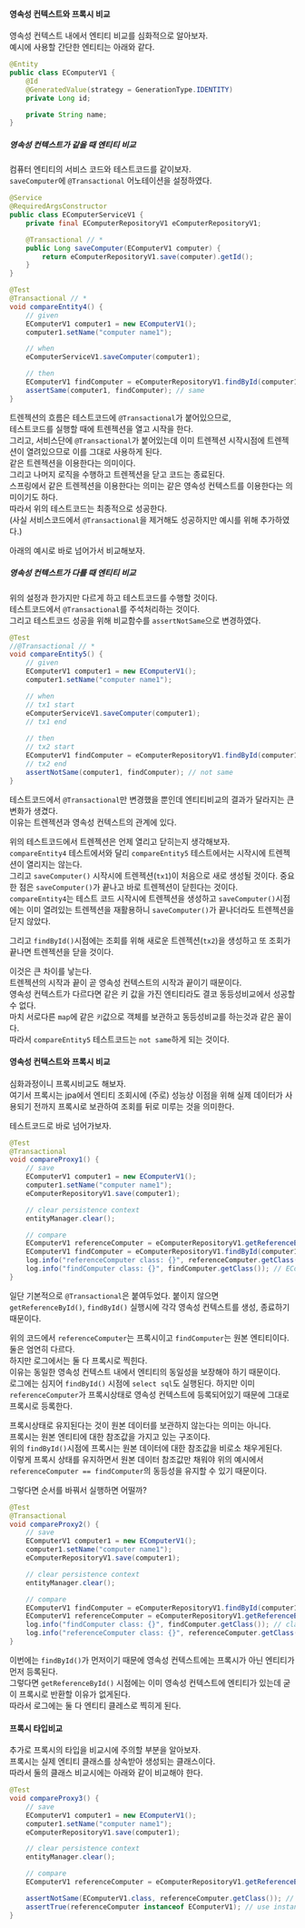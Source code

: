 #### 영속성 컨텍스트와 프록시 비교
영속성 컨텍스트 내에서 엔티티 비교를 심화적으로 알아보자.  
예시에 사용할 간단한 엔티티는 아래와 같다.

~~~java
@Entity
public class EComputerV1 {
    @Id
    @GeneratedValue(strategy = GenerationType.IDENTITY)
    private Long id;

    private String name;
}
~~~


##### 영속성 컨텍스트가 같을 때 엔티티 비교
컴퓨터 엔티티의 서비스 코드와 테스트코드를 같이보자.  
`saveComputer`에 `@Transactional` 어노테이션을 설정하였다.  

~~~java
@Service
@RequiredArgsConstructor
public class EComputerServiceV1 {
    private final EComputerRepositoryV1 eComputerRepositoryV1;

    @Transactional // *
    public Long saveComputer(EComputerV1 computer) {
        return eComputerRepositoryV1.save(computer).getId();
    }
}
~~~
~~~java
@Test
@Transactional // *
void compareEntity4() {
    // given
    EComputerV1 computer1 = new EComputerV1();
    computer1.setName("computer name1");

    // when
    eComputerServiceV1.saveComputer(computer1);

    // then
    EComputerV1 findComputer = eComputerRepositoryV1.findById(computer1.getId()).get();
    assertSame(computer1, findComputer); // same
}
~~~

트렌젝션의 흐름은 테스트코드에 `@Transactional`가 붙어있으므로,  
테스트코드를 실행할 때에 트렌젝션을 열고 시작을 한다.  
그리고, 서비스단에 `@Transactional`가 붙어있는데 이미 트렌젝션 시작시점에 트렌젝션이 열려있으므로 이를 그대로 사용하게 된다.  
같은 트렌젝션을 이용한다는 의미이다.  
그리고 나머지 로직을 수행하고 트렌젝션을 닫고 코드는 종료된다.  
스프링에서 같은 트렌젝션을 이용한다는 의미는 같은 영속성 컨텍스트를 이용한다는 의미이기도 하다.  
따라서 위의 테스트코드는 최종적으로 성공한다.  
(사실 서비스코드에서 `@Transactional`을 제거해도 성공하지만 예시를 위해 추가하였다.)  

아래의 예시로 바로 넘어가서 비교해보자.  

##### 영속성 컨텍스트가 다를 때 엔티티 비교  
위의 설정과 한가지만 다르게 하고 테스트코드를 수행할 것이다.  
테스트코드에서 `@Transactional`를 주석처리하는 것이다.  
그리고 테스트코드 성공을 위해 비교함수를 `assertNotSame`으로 변경하였다.  

~~~java
@Test
//@Transactional // *
void compareEntity5() {
    // given
    EComputerV1 computer1 = new EComputerV1();
    computer1.setName("computer name1");

    // when
    // tx1 start
    eComputerServiceV1.saveComputer(computer1);
    // tx1 end
        
    // then
    // tx2 start
    EComputerV1 findComputer = eComputerRepositoryV1.findById(computer1.getId()).get(); // tx2
    // tx2 end
    assertNotSame(computer1, findComputer); // not same
}
~~~

테스트코드에서 `@Transactional`만 변경했을 뿐인데 엔티티비교의 결과가 달라지는 큰 변화가 생겼다.  
이유는 트렌젝션과 영속성 컨텍스트의 관계에 있다.  
 
위의 테스트코드에서 트렌젝션은 언제 열리고 닫히는지 생각해보자.    
`compareEntity4` 테스트에서와 달리 `compareEntity5` 테스트에서는 시작시에 트렌젝션이 열리지는 않는다.  
그리고 `saveComputer()` 시작시에 트렌젝션(`tx1`)이 처음으로 새로 생성될 것이다. 중요한 점은 `saveComputer()`가 끝나고 바로 트렌젝션이 닫힌다는 것이다.  
`compareEntity4`는 테스트 코드 시작시에 트렌젝션을 생성하고 `saveComputer()`시점에는 이미 열려있는 트렌젝션을 재활용하니 `saveComputer()`가 끝나더라도 트렌젝션을 닫지 않았다.  

그리고 `findById()`시점에는 조회를 위해 새로운 트렌젝션(`tx2`)을 생성하고 또 조회가 끝나면 트렌젝션을 닫을 것이다.  

이것은 큰 차이를 낳는다.  
트렌젝션의 시작과 끝이 곧 영속성 컨텍스트의 시작과 끝이기 때문이다.  
영속성 컨텍스트가 다르다면 같은 키 값을 가진 엔티티라도 결코 동등성비교에서 성공할 수 없다.  
마치 서로다른 `map`에 같은 `키`값으로 객체를 보관하고 동등성비교를 하는것과 같은 꼴이다.  
따라서 `compareEntity5` 테스트코드는 `not same`하게 되는 것이다.



#### 영속성 컨텍스트와 프록시 비교  
심화과정이니 프록시비교도 해보자.  
여기서 프록시는 jpa에서 엔티티 조회시에 (주로) 성능상 이점을 위해 실제 데이터가 사용되기 전까지 프록시로 보관하여 조회를 뒤로 미루는 것을 의미한다.  

테스트코드로 바로 넘어가보자.  

~~~java
@Test
@Transactional
void compareProxy1() {
    // save
    EComputerV1 computer1 = new EComputerV1();
    computer1.setName("computer name1");
    eComputerRepositoryV1.save(computer1);

    // clear persistence context
    entityManager.clear();

    // compare
    EComputerV1 referenceComputer = eComputerRepositoryV1.getReferenceById(computer1.getId());
    EComputerV1 findComputer = eComputerRepositoryV1.findById(computer1.getId()).get();
    log.info("referenceComputer class: {}", referenceComputer.getClass()); // EComputerV1$HibernateProxy$Op3s5H31
    log.info("findComputer class: {}", findComputer.getClass()); // EComputerV1$HibernateProxy$Op3s5H31
}
~~~

일단 기본적으로 `@Transactional`은 붙여두었다. 붙이지 않으면 `getReferenceById()`, `findById()` 실행시에 각각 영속성 컨텍스트를 생성, 종료하기 때문이다.  

위의 코드에서 `referenceComputer`는 프록시이고 `findComputer`는 원본 엔티티이다. 둘은 엄연히 다르다.    
하지만 로그에서는 둘 다 프록시로 찍힌다.  
이유는 동일한 영속성 컨텍스트 내에서 엔티티의 동일성을 보장해야 하기 때문이다.  
로그에는 심지어 `findById()` 시점에 `select sql`도 실행된다. 하지만 이미 `referenceComputer`가 프록시상태로 영속성 컨텍스트에 등록되어있기 때문에 그대로 프록시로 등록한다.    

프록시상태로 유지된다는 것이 원본 데이터를 보관하지 않는다는 의미는 아니다.  
프록시는 원본 엔티티에 대한 참조값을 가지고 있는 구조이다.  
위의 `findById()`시점에 프록시는 원본 데이터에 대한 참조값을 비로소 채우게된다.  
이렇게 프록시 상태를 유지하면서 원본 데이터 참조값만 채워야 위의 예시에서 `referenceComputer == findComputer`의 동등성을 유지할 수 있기 때문이다. 

그렇다면 순서를 바꿔서 실행하면 어떨까?  

~~~java
@Test
@Transactional
void compareProxy2() {
    // save
    EComputerV1 computer1 = new EComputerV1();
    computer1.setName("computer name1");
    eComputerRepositoryV1.save(computer1);

    // clear persistence context
    entityManager.clear();

    // compare
    EComputerV1 findComputer = eComputerRepositoryV1.findById(computer1.getId()).get();
    EComputerV1 referenceComputer = eComputerRepositoryV1.getReferenceById(computer1.getId());
    log.info("findComputer class: {}", findComputer.getClass()); // class com.study.jpa.ch4.v1.entity.EComputerV1
    log.info("referenceComputer class: {}", referenceComputer.getClass()); // class com.study.jpa.ch4.v1.entity.EComputerV1
}
~~~

이번에는 `findById()`가 먼저이기 때문에 영속성 컨텍스트에는 프록시가 아닌 엔티티가 먼저 등록된다.  
그렇다면 `getReferenceById()` 시점에는 이미 영속성 컨텍스트에 엔티티가 있는데 굳이 프록시로 반환할 이유가 없게된다.  
따라서 로그에는 둘 다 엔티티 클레스로 찍히게 된다.  



#### 프록시 타입비교
추가로 프록시의 타입을 비교시에 주의할 부분을 알아보자.  
프록시는 실제 엔티티 클래스를 상속받아 생성되는 클래스이다.  
따라서 둘의 클래스 비교시에는 아래와 같이 비교해야 한다.  

~~~java
@Test
void compareProxy3() {
    // save
    EComputerV1 computer1 = new EComputerV1();
    computer1.setName("computer name1");
    eComputerRepositoryV1.save(computer1);

    // clear persistence context
    entityManager.clear();

    // compare
    EComputerV1 referenceComputer = eComputerRepositoryV1.getReferenceById(computer1.getId());

    assertNotSame(EComputerV1.class, referenceComputer.getClass()); // not same
    assertTrue(referenceComputer instanceof EComputerV1); // use instanceof
}
~~~